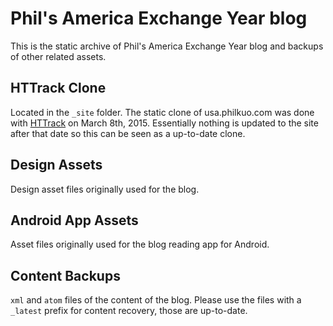 # Phil's America Exchange Year blog

This is the static archive of Phil's America Exchange Year blog and backups of other related assets.

## HTTrack Clone

Located in the `_site` folder. The static clone of usa.philkuo.com was done with [HTTrack](https://github.com/xroche/httrack) on March 8th, 2015. Essentially nothing is updated to the site after that date so this can be seen as a up-to-date clone.

## Design Assets

Design asset files originally used for the blog.

## Android App Assets

Asset files originally used for the blog reading app for Android.

## Content Backups

`xml` and `atom` files of the content of the blog. Please use the files with a `_latest` prefix for content recovery, those are up-to-date.